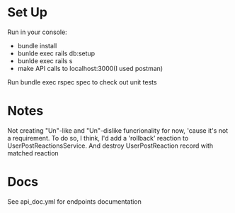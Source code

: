 # Set Up

Run in your console:
- bundle install
- bunlde exec rails db:setup
- bunlde exec rails s
- make API calls to localhost:3000(I used postman)

Run bundle exec rspec spec to check out unit tests

# Notes
  Not creating "Un"-like and "Un"-dislike funcrionality for now, 'cause it's not a requirement.
  To do so, I think, I'd add a 'rollback' reaction to UserPostReactionsService. And destroy
  UserPostReaction record with matched reaction

# Docs
  See api_doc.yml for endpoints documentation
